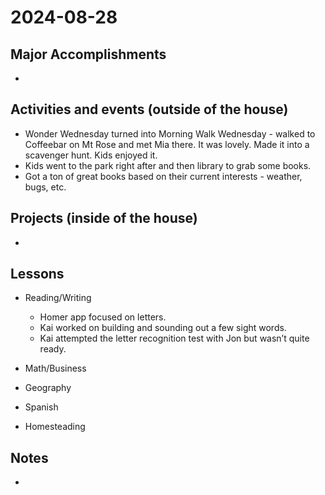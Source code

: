 # 2024-08-28

## Major Accomplishments

*  

## Activities and events (outside of the house)
* Wonder Wednesday turned into Morning Walk Wednesday - walked to Coffeebar on Mt Rose and met Mia there. It was lovely. Made it into a scavenger hunt. Kids enjoyed it. 
* Kids went to the park right after and then library to grab some books.
* Got a ton of great books based on their current interests - weather, bugs, etc.


## Projects (inside of the house)
* 


## Lessons
* Reading/Writing
    * Homer app focused on letters.
    * Kai worked on building and sounding out a few sight words.
    * Kai attempted the letter recognition test with Jon but wasn’t quite ready. 
* Math/Business
* Geography
* Spanish

* Homesteading


## Notes
* 






